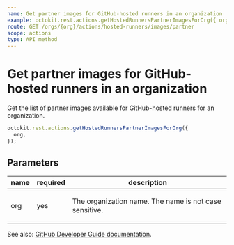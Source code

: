 ```yaml
---
name: Get partner images for GitHub-hosted runners in an organization
example: octokit.rest.actions.getHostedRunnersPartnerImagesForOrg({ org })
route: GET /orgs/{org}/actions/hosted-runners/images/partner
scope: actions
type: API method
---
```


# Get partner images for GitHub-hosted runners in an organization

Get the list of partner images available for GitHub-hosted runners for an organization.

```js
octokit.rest.actions.getHostedRunnersPartnerImagesForOrg({
  org,
});
```

## Parameters

<table>
  <thead>
    <tr>
      <th>name</th>
      <th>required</th>
      <th>description</th>
    </tr>
  </thead>
  <tbody>
    <tr><td>org</td><td>yes</td><td>

The organization name. The name is not case sensitive.

</td></tr>
  </tbody>
</table>

See also: [GitHub Developer Guide documentation](https://docs.github.com/rest/actions/hosted-runners#get-partner-images-for-github-hosted-runners-in-an-organization).
